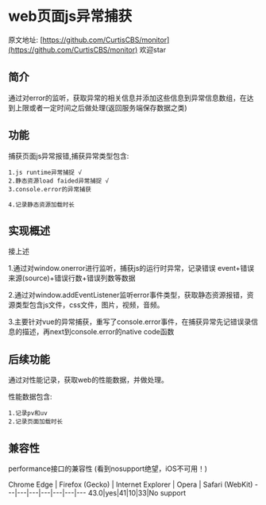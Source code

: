 # web页面js异常捕获

原文地址: [https://github.com/CurtisCBS/monitor](https://github.com/CurtisCBS/monitor) 欢迎star
## 简介
通过对error的监听，获取异常的相关信息并添加这些信息到异常信息数组，在达到上限或者一定时间之后做处理(返回服务端保存数据之类)

## 功能

捕获页面js异常报错,捕获异常类型包含:

	1.js runtime异常捕捉 √
	2.静态资源load faided异常捕捉 √
	3.console.error的异常捕获

	4.记录静态资源加载时长


## 实现概述
接上述

1.通过对window.onerror进行监听，捕获js的运行时异常，记录错误
event+错误来源(source)+错误行数+错误列数等数据

2.通过对window.addEventListener监听error事件类型，获取静态资源报错，资源类型包含js文件，css文件，图片，视频，音频。

3.主要针对vue的异常捕获，重写了console.error事件，在捕获异常先记错误录信息的描述，再next到console.error的native code函数

## 后续功能

通过对性能记录，获取web的性能数据，并做处理。

性能数据包含:

	1.记录pv和uv
	2.记录页面加载时长
## 兼容性
performance接口的兼容性 (看到nosupport绝望，iOS不可用！)

Chrome	Edge | Firefox (Gecko) | Internet Explorer | Opera | Safari (WebKit)
---|---|---|---|---|---|---
43.0|yes|41|10|33|No support